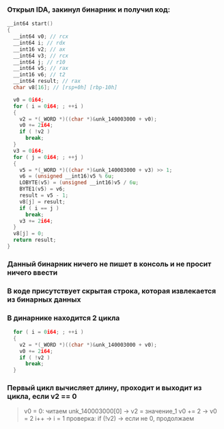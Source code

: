 ### Открыл IDA, закинул бинарник и получил код:
```c
__int64 start()
{
  __int64 v0; // rcx
  __int64 i; // rdx
  __int16 v2; // ax
  __int64 v3; // rcx
  __int64 j; // r10
  __int64 v5; // rax
  __int16 v6; // t2
  __int64 result; // rax
  char v8[16]; // [rsp+0h] [rbp-10h]

  v0 = 0i64;
  for ( i = 0i64; ; ++i )
  {
    v2 = *(_WORD *)((char *)&unk_140003000 + v0);
    v0 += 2i64;
    if ( !v2 )
      break;
  }
  v3 = 0i64;
  for ( j = 0i64; ; ++j )
  {
    v5 = *(_WORD *)((char *)&unk_140003000 + v3) >> 1;
    v6 = (unsigned __int16)v5 % 6u;
    LOBYTE(v5) = (unsigned __int16)v5 / 6u;
    BYTE1(v5) = v6;
    result = v5 - 1;
    v8[j] = result;
    if ( i == j )
      break;
    v3 += 2i64;
  }
  v8[j] = 0;
  return result;
}
```

### Данный бинарник ничего не пишет в консоль и не просит ничего ввести
### В коде присутствует скрытая строка, которая извлекается из бинарных данных
### В динарнике находится 2 цикла
```c
  for ( i = 0i64; ; ++i )
  {
    v2 = *(_WORD *)((char *)&unk_140003000 + v0);
    v0 += 2i64;
    if ( !v2 )
      break;
  }
```
### Первый цикл вычисляет длину, проходит и выходит из цикла, если v2 == 0

> v0 = 0: читаем unk_140003000[0] → v2 = значение_1
> v0 += 2 → v0 = 2
> i++ → i = 1
> проверка: if (!v2) → если не 0, продолжаем








